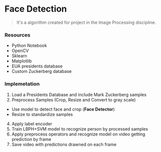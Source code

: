 # Face Detection

> It's a algorithm created for project in the Image Processing discipline. 

### Resources
- Python Notebook
- OpenCV
- Sklearn
- Matplotlib
- EUA presidents database
- Custom Zuckerberg database

### Implemetation
1. Load a Presidents Database and include Mark Zuckerberg samples 
2. Preprocess Samples (Crop, Resize and Convert to gray scale) 
  - Use model to detect face and crop (**Face Detector**)
  - Resize to standardize samples
4. Apply label encoder
5. Train LBPH+SVM model to recognize person by processed samples
6. Apply preprocess operators and recognize model on video getting prediction by frame
7. Save video with predictions drawned on each frame
